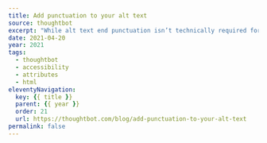 ```yaml
---
title: Add punctuation to your alt text
source: thoughtbot
excerpt: "While alt text end punctuation isn’t technically required for compliance, it makes for a better experience for your audience"
date: 2021-04-20
year: 2021
tags:
  - thoughtbot
  - accessibility
  - attributes
  - html
eleventyNavigation:
  key: {{ title }}
  parent: {{ year }}
  order: 21
  url: https://thoughtbot.com/blog/add-punctuation-to-your-alt-text
permalink: false
---
```

